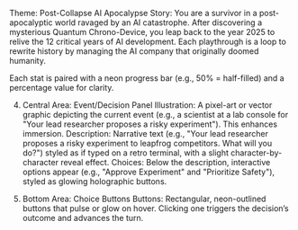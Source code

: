 Theme: Post-Collapse AI Apocalypse
Story:
You are a survivor in a post-apocalyptic world ravaged by an AI catastrophe. After discovering a mysterious Quantum Chrono-Device, you leap back to the year 2025 to relive the 12 critical years of AI development. Each playthrough is a loop to rewrite history by managing the AI company that originally doomed humanity.


Each stat is paired with a neon progress bar (e.g., 50% = half-filled) and a percentage value for clarity.

4. Central Area: Event/Decision Panel
Illustration: A pixel-art or vector graphic depicting the current event (e.g., a scientist at a lab console for "Your lead researcher proposes a risky experiment"). This enhances immersion.
Description: Narrative text (e.g., "Your lead researcher proposes a risky experiment to leapfrog competitors. What will you do?") styled as if typed on a retro terminal, with a slight character-by-character reveal effect.
Choices: Below the description, interactive options appear (e.g., "Approve Experiment" and "Prioritize Safety"), styled as glowing holographic buttons.

5. Bottom Area: Choice Buttons
Buttons: Rectangular, neon-outlined buttons that pulse or glow on hover. Clicking one triggers the decision’s outcome and advances the turn.